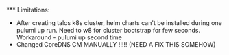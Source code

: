 *** Limitations:

- After creating talos k8s cluster, helm charts can't be installed during one pulumi up run. Need to w8 for cluster bootstrap for few seconds. Workaround - pulumi up second time
- Changed CoreDNS CM MANUALLY !!!!! (NEED A FIX THIS SOMEHOW)